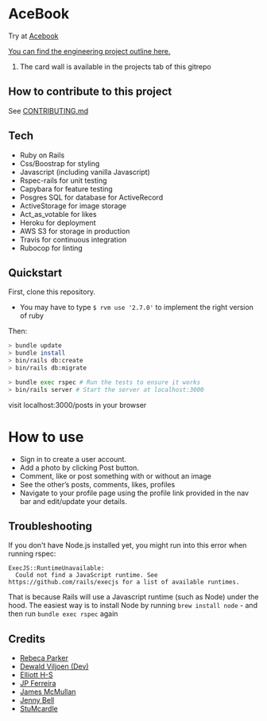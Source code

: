 # AceBook

Try at [Acebook](https://acebook-runtime-terrors.herokuapp.com/login)

[You can find the engineering project outline here.](https://github.com/makersacademy/course/tree/master/engineering_projects/rails)

1. The card wall is available in the projects tab of this gitrepo

## How to contribute to this project
See [CONTRIBUTING.md](CONTRIBUTING.md)

## Tech

- Ruby on Rails 
- Css/Boostrap for styling 
- Javascript (including vanilla Javascript)
- Rspec-rails for unit testing 
- Capybara for feature testing
- Posgres SQL for database for ActiveRecord 
- ActiveStorage for image storage 
- Act_as_votable for likes
- Heroku for deployment
- AWS S3 for storage in production 
- Travis for continuous integration
- Rubocop for linting 

## Quickstart

First, clone this repository. 
- You may have to type  `$ rvm use '2.7.0'` to implement the right version of ruby 

Then:

```bash
> bundle update
> bundle install
> bin/rails db:create
> bin/rails db:migrate

> bundle exec rspec # Run the tests to ensure it works
> bin/rails server # Start the server at localhost:3000
```
visit localhost:3000/posts in your browser

# How to use

* Sign in to create a user account.
* Add a photo by clicking Post button.
* Comment, like or post something with or without an image
* See the other’s posts, comments, likes, profiles 
* Navigate to your profile page using the profile link provided in the nav bar and edit/update your details. 

## Troubleshooting

If you don't have Node.js installed yet, you might run into this error when running rspec:
```
ExecJS::RuntimeUnavailable:
  Could not find a JavaScript runtime. See https://github.com/rails/execjs for a list of available runtimes.
 ```
That is because Rails will use a Javascript runtime (such as Node) under the hood. The easiest way is to install Node by running `brew install node` - 
and then run `bundle exec rspec` again

## Credits

- [Rebeca Parker](https://github.com/BecaLParker?tab=repositories)
- [Dewald Viljoen (Dev)](https://github.com/Dev-ops-true)
- [Elliott H-S](https://github.com/ells101)
- [JP Ferreira](https://github.com/GoWebMe2020)
- [James McMullan](https://github.com/JamesMcMull)
- [Jenny Bell](https://github.com/jennybell)
- [StuMcardle](https://github.com/StuMcardle)

